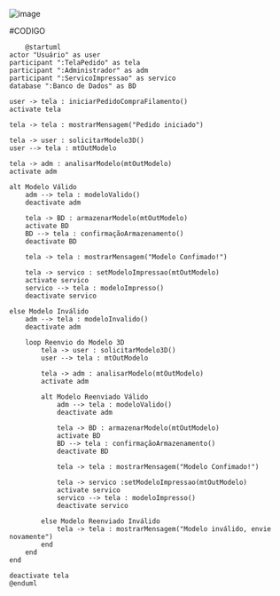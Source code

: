 ![image](https://github.com/user-attachments/assets/ea438156-312d-4e5a-9f55-f0410d164efb)

#CODIGO

    
        @startuml
    actor "Usuário" as user
    participant ":TelaPedido" as tela
    participant ":Administrador" as adm
    participant ":ServicoImpressao" as servico
    database ":Banco de Dados" as BD
    
    user -> tela : iniciarPedidoCompraFilamento()
    activate tela
    
    tela -> tela : mostrarMensagem("Pedido iniciado")
    
    tela -> user : solicitarModelo3D()
    user --> tela : mtOutModelo
    
    tela -> adm : analisarModelo(mtOutModelo)
    activate adm
    
    alt Modelo Válido
        adm --> tela : modeloValido()
        deactivate adm
    
        tela -> BD : armazenarModelo(mtOutModelo)
        activate BD
        BD --> tela : confirmaçãoArmazenamento()
        deactivate BD
    
        tela -> tela : mostrarMensagem("Modelo Confimado!")
    
        tela -> servico : setModeloImpressao(mtOutModelo)
        activate servico
        servico --> tela : modeloImpresso()
        deactivate servico
    
    else Modelo Inválido
        adm --> tela : modeloInvalido()
        deactivate adm
    
        loop Reenvio do Modelo 3D
            tela -> user : solicitarModelo3D()
            user --> tela : mtOutModelo
    
            tela -> adm : analisarModelo(mtOutModelo)
            activate adm
    
            alt Modelo Reenviado Válido
                adm --> tela : modeloValido()
                deactivate adm
    
                tela -> BD : armazenarModelo(mtOutModelo)
                activate BD
                BD --> tela : confirmaçãoArmazenamento()
                deactivate BD
    
                tela -> tela : mostrarMensagem("Modelo Confimado!")
    
                tela -> servico :setModeloImpressao(mtOutModelo)
                activate servico
                servico --> tela : modeloImpresso()
                deactivate servico
    
            else Modelo Reenviado Inválido
                tela -> tela : mostrarMensagem("Modelo inválido, envie novamente")
            end
        end
    end
    
    deactivate tela
    @enduml
